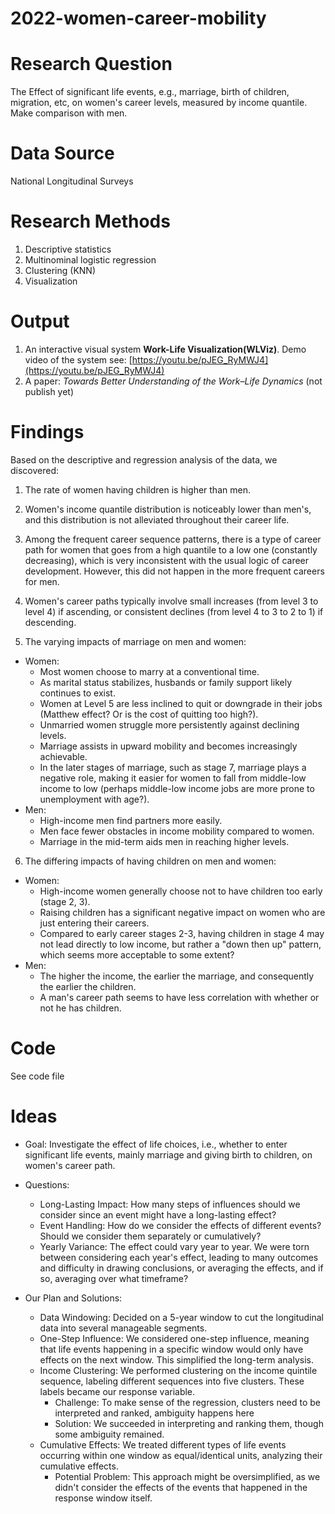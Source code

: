 # 2022-women-career-mobility

# Research Question
The Effect of significant life events, e.g., marriage, birth of children, migration, etc, on women's career levels, measured by income quantile. Make comparison with men.

# Data Source
National Longitudinal Surveys

# Research Methods
1. Descriptive statistics
2. Multinominal logistic regression
3. Clustering (KNN)
4. Visualization 

# Output
1. An interactive visual system **Work-Life Visualization(WLViz)**. Demo video of the system see: [https://youtu.be/pJEG_RyMWJ4](https://youtu.be/pJEG_RyMWJ4)
2. A paper: *Towards Better Understanding of the Work–Life Dynamics* (not publish yet)

# Findings
Based on the descriptive and regression analysis of the data, we discovered:

1. The rate of women having children is higher than men.
2. Women's income quantile distribution is noticeably lower than men's, and this distribution is not alleviated throughout their career life.
3. Among the frequent career sequence patterns, there is a type of career path for women that goes from a high quantile to a low one (constantly decreasing), which is very inconsistent with the usual logic of career development. However, this did not happen in the more frequent careers for men.
4. Women's career paths typically involve small increases (from level 3 to level 4) if ascending, or consistent declines (from level 4 to 3 to 2 to 1) if descending.

5. The varying impacts of marriage on men and women:
- Women:
  - Most women choose to marry at a conventional time.
  - As marital status stabilizes, husbands or family support likely continues to exist.
  - Women at Level 5 are less inclined to quit or downgrade in their jobs (Matthew effect? Or is the cost of quitting too high?).
  - Unmarried women struggle more persistently against declining levels.
  - Marriage assists in upward mobility and becomes increasingly achievable.
  - In the later stages of marriage, such as stage 7, marriage plays a negative role, making it easier for women to fall from middle-low income to low (perhaps middle-low income jobs are more prone to unemployment with age?).
- Men:
  - High-income men find partners more easily.
  - Men face fewer obstacles in income mobility compared to women.
  - Marriage in the mid-term aids men in reaching higher levels.

6. The differing impacts of having children on men and women:

- Women:
  - High-income women generally choose not to have children too early (stage 2, 3).
  - Raising children has a significant negative impact on women who are just entering their careers.
  - Compared to early career stages 2-3, having children in stage 4 may not lead directly to low income, but rather a "down then up" pattern, which seems more acceptable to some extent?
- Men:
  - The higher the income, the earlier the marriage, and consequently the earlier the children.
  - A man's career path seems to have less correlation with whether or not he has children.


# Code
See code file

# Ideas
- Goal:
Investigate the effect of life choices, i.e., whether to enter significant life events, mainly marriage and giving birth to children, on women's career path.

- Questions:
  - Long-Lasting Impact: How many steps of influences should we consider since an event might have a long-lasting effect?
  - Event Handling: How do we consider the effects of different events? Should we consider them separately or cumulatively?
  - Yearly Variance: The effect could vary year to year. We were torn between considering each year's effect, leading to many outcomes and difficulty in drawing conclusions, or averaging the effects, and if so, averaging over what timeframe?
- Our Plan and Solutions:
  - Data Windowing: Decided on a 5-year window to cut the longitudinal data into several manageable segments.
  - One-Step Influence: We considered one-step influence, meaning that life events happening in a specific window would only have effects on the next window. This simplified the long-term analysis.
  - Income Clustering: We performed clustering on the income quintile sequence, labeling different sequences into five clusters. These labels became our response variable.
      - Challenge: To make sense of the regression, clusters need to be interpreted and ranked, ambiguity happens here
      - Solution: We succeeded in interpreting and ranking them, though some ambiguity remained.
  - Cumulative Effects: We treated different types of life events occurring within one window as equal/identical units, analyzing their cumulative effects.
    - Potential Problem: This approach might be oversimplified, as we didn't consider the effects of the events that happened in the response window itself.
